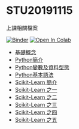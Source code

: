 # STU20191115
上課相關檔案

[![Binder](https://mybinder.org/badge_logo.svg)](https://mybinder.org/v2/gh/victorgau/STU20191115/master)
[![Open In Colab](https://colab.research.google.com/assets/colab-badge.svg)](https://colab.research.google.com/github/victorgau/STU20191115/)

* [基礎概念](http://bit.ly/2Xkl9IG)
* [Python簡介](http://bit.ly/2NNVswV)
* [Python變數及資料型態](http://bit.ly/2ps9US0)
* [Python基本語法](http://bit.ly/34pdlri)
* [Scikit-Learn 簡介](http://bit.ly/34v6Jbt)
* [Scikit-Learn 之一](http://bit.ly/2OXUVrq)
* [Scikit-Learn 之二](http://bit.ly/37H6Gv7)
* [Scikit-Learn 之三](http://bit.ly/2Ds1Nbk)
* [Scikit-Learn 之四](http://bit.ly/33wdwjM)
* [Scikit-Learn 之五](http://bit.ly/37KRTzq)